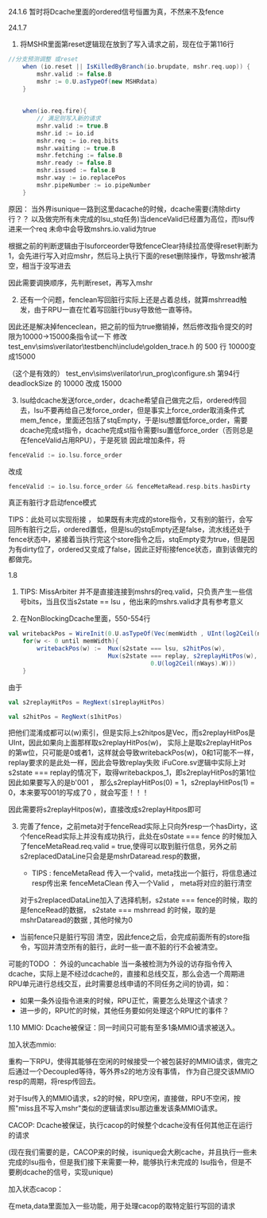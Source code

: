 24.1.6
暂时将Dcache里面的ordered信号恒置为真，不然来不及fence


24.1.7 
1. 将MSHR里面第reset逻辑现在放到了写入请求之前，现在位于第116行

```scala
//分支预测调整 或reset
    when (io.reset || IsKilledByBranch(io.brupdate, mshr.req.uop)) {
        mshr.valid := false.B
        mshr := 0.U.asTypeOf(new MSHRdata)
    }
    
    
    when(io.req.fire){
        // 满足则写入新的请求
        mshr.valid := true.B
        mshr.id := io.id
        mshr.req := io.req.bits
        mshr.waiting := true.B
        mshr.fetching := false.B
        mshr.ready := false.B
        mshr.issued := false.B
        mshr.way := io.replacePos
        mshr.pipeNumber := io.pipeNumber
    }
```
原因：
当外界isunique一路到这里dacache的时候，dcache需要(清除dirty行？？ 以及做完所有未完成的lsu_stq任务)当denceValid已经置为高位，而lsu传进来一个req
未命中会导致mshrs.io.valid为true

根据之前的判断逻辑由于lsuforceorder导致fenceClear持续拉高使得reset判断为1，会先进行写入对应mshr，然后马上执行下面的reset删除操作，导致mshr被清空，相当于没写进去

因此需要调换顺序，先判断reset，再写入mshr

2. 还有一个问题，fenclean写回脏行实际上还是占着总线，就算mshrread触发，由于RPU一直在忙着写回脏行busy导致他一直等待。

因此还是解决掉fenceclean，把之前的恒为true撤销掉，然后修改指令提交的时限为10000->15000条指令试一下
修改
test_env\sims\verilator\testbench\include\golden_trace.h 的 500 行 10000变成15000

（这个是有效的）
test_env\sims\verilator\run_prog\configure.sh 第94行deadlockSize 的 10000 改成 15000

3. lsu给dcache发送force_order，dcache希望自己做完之后，ordered传回去，lsu不要再给自己发force_order，但是事实上force_order取消条件式mem_fence，里面还包括了stqEmpty，于是lsu想置低force_order，需要dcache完成st指令，dcache完成st指令需要lsu置低force_order（否则总是在fenceValid占用RPU），于是死锁
因此增加条件，将
```scala
fenceValid := io.lsu.force_order
```

改成
```scala
fenceValid := io.lsu.force_order && fenceMetaRead.resp.bits.hasDirty
```
真正有脏行才启动fence模式

TIPS：此处可以实现衔接 ， 如果既有未完成的store指令，又有别的脏行，会写回所有脏行之后，ordered置低，但是lsu的stqEmpty还是false，流水线还处于fence状态中，紧接着当执行完这个store指令之后，stqEmpty变为true，但是因为有dirty位了，ordered又变成了false，因此正好衔接fence状态，直到该做完的都做完。


1.8
1. TIPS: MissArbiter 并不是直接连接到mshrs的req.valid，只负责产生一些信号bits，当且仅当s2state == lsu ，他出来的mshrs.valid才具有参考意义 

2. 在NonBlockingDcache里面，550-554行
```scala
val writebackPos = WireInit(0.U.asTypeOf(Vec(memWidth , UInt(log2Ceil(nWays).W))))
    for(w <- 0 until memWidth){
        writebackPos(w) :=  Mux(s2state === lsu, s2hitPos(w),
                            Mux(s2state === replay, s2replayHitPos(w),
                                        0.U(log2Ceil(nWays).W)))
    }
```

由于
```scala
val s2replayHitPos = RegNext(s1replayHitPos)

val s2hitPos = RegNext(s1hitPos)
```
把他们混淆成都可以(w)索引，但是实际上s2hitpos是Vec，而s2replayHitPos是UInt，因此如果向上面那样取s2replayHitPos(w)，
实际上是取s2replayHitPos的第w位，只可能是0或者1，这样就会导致writebackPos(w)，0和1可能不一样，replay要求的是此处一样，因此会导致replay失败
iFuCore.sv逻辑中实际上对s2state === replay的情况下，取得writebackpos_1，即s2replayHitPos的第1位
因此如果要写入的是b'001 ， 那么s2replayHitPos(0) = 1，s2replayHitPos(1) = 0，本来要写001的写成了0 ，就会写歪！！！

因此需要将s2replayHitpos(w)，直接改成s2replayHitpos即可

3. 完善了fence，之前meta对于fenceRead实际上只向外resp一个hasDirty，这个fenceRead实际上并没有成功执行，此处在s0state === fence 的时候加入了fenceMetaRead.req.valid = true,使得可以取到脏行信息，另外之前s2replacedDataLine只会是是mshrDataread.resp的数据，
    
    - TIPS :
    fenceMetaRead 传入一个valid，meta找出一个脏行，将信息通过resp传出来
    fenceMetaClean 传入一个Valid ， meta将对应的脏行清空

    对于s2replacedDataLine加入了选择机制，s2state === fence的时候，取的是fenceRead的数据，
    s2state === mshrread 的时候，取的是mshrDataread的数据 , 其他时候为0

- 当前fence只是脏行写回 清空，因此fence之后，会完成前面所有的store指令，写回并清空所有的脏行，此时一些一直不脏的行不会被清空。



可能的TODO ： 外设的uncachable
当一条被检测为外设的访存指令传入dcache，实际上是不经过dcache的，直接和总线交互，那么会选一个周期进RPU单元进行总线交互，此时需要总线申请的不同任务之间的协调，如：
- 如果一条外设指令进来的时候，RPU正忙，需要怎么处理这个请求？
- 进一步的，RPU忙的时候，其他任务要如何处理这个RPU忙的事件？



1.10 
MMIO:
Dcache被保证：同一时间只可能有至多1条MMIO请求被送入。

加入状态mmio:

重构一下RPU，使得其能够在空闲的时候接受一个被包装好的MMIO请求，做完之后通过一个Decoupled等待，等外界s2的地方没有事情，
作为自己提交该MMIO resp的周期，将resp传回去。

对于lsu传入的MMIO请求，s2的时候，RPU空闲，直接做，RPU不空闲，按照"miss且不写入mshr"类似的逻辑请求lsu那边重发该条MMIO请求。

CACOP:
Dcache被保证，执行cacop的时候整个dcache没有任何其他正在运行的请求


(现在我们需要的是，CACOP来的时候，isunique会大刷cache，并且执行一些未完成的lsu指令，但是我们接下来需要一种，能够执行未完成的
lsu指令，但是不要刷dcache的信号，实现unique)


加入状态cacop：


在meta,data里面加入一些功能，用于处理cacop的取特定脏行写回的请求
